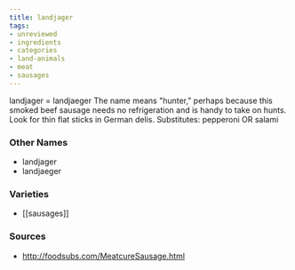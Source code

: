 ```yaml
---
title: landjager
tags:
- unreviewed
- ingredients
- categories
- land-animals
- meat
- sausages
---
```

landjager = landjaeger The name means "hunter," perhaps because this smoked beef sausage needs no refrigeration and is handy to take on hunts. Look for thin flat sticks in German delis. Substitutes: pepperoni OR salami

### Other Names

* landjager
* landjaeger

### Varieties

* [[sausages]]

### Sources
* http://foodsubs.com/MeatcureSausage.html
